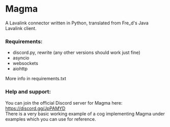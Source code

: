 # Magma

A Lavalink connector written in Python, translated from Fre_d's Java Lavalink client.
### Requirements:
* discord.py, rewrite (any other versions should work just fine)
* asyncio
* websockets
* aiohttp

More info in requirements.txt

### Help and support:
You can join the official Discord server for Magma here:
https://discord.gg/JpPAMYD  
There is a very basic working example of a cog implementing Magma under examples which you can use for reference.
